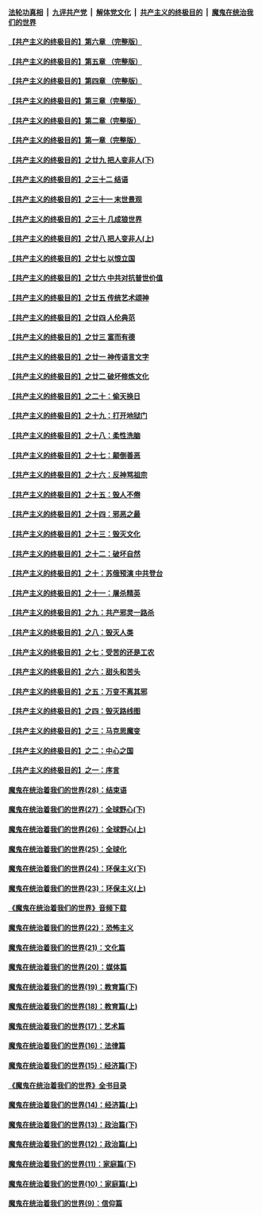 

####  [法轮功真相](../../../../basic/blob/master/README.md?t=06272102) &nbsp;|&nbsp; [九评共产党](../../../../9ping.md/blob/master/README.md?t=06272102) &nbsp;|&nbsp; [解体党文化](../../../../jtdwh.md/blob/master/README.md?t=06272102)  &nbsp;|&nbsp; [共产主义的终极目的](../../../../gczydzjmd.md/blob/master/README.md?t=06272102) &nbsp;|&nbsp; [魔鬼在统治我们的世界](../../../../mgztzwmdsj.md/blob/master/README.md?t=06272102) 

#### [【共产主义的终极目的】第六章 （完整版）](../pages/nsc422/n11428913.md?t=06272102) 

#### [【共产主义的终极目的】第五章 （完整版）](../pages/nsc422/n11428912.md?t=06272102) 

#### [【共产主义的终极目的】第四章 （完整版）](../pages/nsc422/n11428907.md?t=06272102) 

#### [【共产主义的终极目的】第三章（完整版）](../pages/nsc422/n11428848.md?t=06272102) 

#### [【共产主义的终极目的】第二章（完整版）](../pages/nsc422/n11428831.md?t=06272102) 

#### [【共产主义的终极目的】第一章（完整版）](../pages/nsc422/n11417651.md?t=06272102) 

#### [【共产主义的终极目的】之廿九 把人变非人(下)](../pages/nsc422/n11344140.md?t=06272102) 

#### [【共产主义的终极目的】之三十二 结语](../pages/nsc422/n11360535.md?t=06272102) 

#### [【共产主义的终极目的】之三十一 末世景观](../pages/nsc422/n11351129.md?t=06272102) 

#### [【共产主义的终极目的】之三十 几成狼世界](../pages/nsc422/n11348280.md?t=06272102) 

#### [【共产主义的终极目的】之廿八 把人变非人(上)](../pages/nsc422/n11340492.md?t=06272102) 

#### [【共产主义的终极目的】之廿七 以恨立国](../pages/nsc422/n11336944.md?t=06272102) 

#### [【共产主义的终极目的】之廿六 中共对抗普世价值](../pages/nsc422/n11324785.md?t=06272102) 

#### [【共产主义的终极目的】之廿五 传统艺术颂神](../pages/nsc422/n11296396.md?t=06272102) 

#### [【共产主义的终极目的】之廿四 人伦典范](../pages/nsc422/n11296397.md?t=06272102) 

#### [【共产主义的终极目的】之廿三 富而有德](../pages/nsc422/n11283598.md?t=06272102) 

#### [【共产主义的终极目的】之廿一 神传语言文字](../pages/nsc422/n11263265.md?t=06272102) 

#### [【共产主义的终极目的】之廿二 破坏修炼文化](../pages/nsc422/n11245728.md?t=06272102) 

#### [【共产主义的终极目的】之二十：偷天换日](../pages/nsc422/n11238846.md?t=06272102) 

#### [【共产主义的终极目的】之十九：打开地狱门](../pages/nsc422/n11206376.md?t=06272102) 

#### [【共产主义的终极目的】之十八：柔性洗脑](../pages/nsc422/n11199994.md?t=06272102) 

#### [【共产主义的终极目的】之十七：颠倒善恶](../pages/nsc422/n11179782.md?t=06272102) 

#### [【共产主义的终极目的】之十六：反神骂祖宗](../pages/nsc422/n11166798.md?t=06272102) 

#### [【共产主义的终极目的】之十五：毁人不倦](../pages/nsc422/n11166792.md?t=06272102) 

#### [【共产主义的终极目的】之十四：邪恶之最](../pages/nsc422/n11150249.md?t=06272102) 

#### [【共产主义的终极目的】之十三：毁灭文化](../pages/nsc422/n11135227.md?t=06272102) 

#### [【共产主义的终极目的】之十二：破坏自然](../pages/nsc422/n11135214.md?t=06272102) 

#### [【共产主义的终极目的】之十：苏俄预演 中共登台](../pages/nsc422/n11118424.md?t=06272102) 

#### [【共产主义的终极目的】之十一：屠杀精英](../pages/nsc422/n11118442.md?t=06272102) 

#### [【共产主义的终极目的】之九：共产邪灵一路杀](../pages/nsc422/n11114139.md?t=06272102) 

#### [【共产主义的终极目的】之八：毁灭人类](../pages/nsc422/n11108503.md?t=06272102) 

#### [【共产主义的终极目的】之七：受苦的还是工农](../pages/nsc422/n11101809.md?t=06272102) 

#### [【共产主义的终极目的】之六：甜头和苦头](../pages/nsc422/n11096971.md?t=06272102) 

#### [【共产主义的终极目的】之五：万变不离其邪](../pages/nsc422/n11091285.md?t=06272102) 

#### [【共产主义的终极目的】之四：毁灭路线图](../pages/nsc422/n11086284.md?t=06272102) 

#### [【共产主义的终极目的】之三：马克思魔变](../pages/nsc422/n11061941.md?t=06272102) 

#### [【共产主义的终极目的】之二：中心之国](../pages/nsc422/n11047728.md?t=06272102) 

#### [【共产主义的终极目的】之一：序言](../pages/nsc422/n11086077.md?t=06272102) 

#### [魔鬼在统治着我们的世界(28)：结束语](../pages/nsc422/n10936246.md?t=06272102) 

#### [魔鬼在统治着我们的世界(27)：全球野心(下)](../pages/nsc422/n10928319.md?t=06272102) 

#### [魔鬼在统治着我们的世界(26)：全球野心(上)](../pages/nsc422/n10900318.md?t=06272102) 

#### [魔鬼在统治着我们的世界(25)：全球化](../pages/nsc422/n10788205.md?t=06272102) 

#### [魔鬼在统治着我们的世界(24)：环保主义(下)](../pages/nsc422/n10695307.md?t=06272102) 

#### [魔鬼在统治着我们的世界(23)：环保主义(上)](../pages/nsc422/n10688613.md?t=06272102) 

#### [《魔鬼在统治着我们的世界》音频下载](../pages/nsc422/n10635553.md?t=06272102) 

#### [魔鬼在统治着我们的世界(22)：恐怖主义](../pages/nsc422/n10614727.md?t=06272102) 

#### [魔鬼在统治着我们的世界(21)：文化篇](../pages/nsc422/n10597706.md?t=06272102) 

#### [魔鬼在统治着我们的世界(20)：媒体篇](../pages/nsc422/n10586579.md?t=06272102) 

#### [魔鬼在统治着我们的世界(19)：教育篇(下)](../pages/nsc422/n10564808.md?t=06272102) 

#### [魔鬼在统治着我们的世界(18)：教育篇(上)](../pages/nsc422/n10526970.md?t=06272102) 

#### [魔鬼在统治着我们的世界(17)：艺术篇](../pages/nsc422/n10499093.md?t=06272102) 

#### [魔鬼在统治着我们的世界(16)：法律篇](../pages/nsc422/n10485969.md?t=06272102) 

#### [魔鬼在统治着我们的世界(15)：经济篇(下)](../pages/nsc422/n10469975.md?t=06272102) 

#### [《魔鬼在统治着我们的世界》全书目录](../pages/nsc422/n10464261.md?t=06272102) 

#### [魔鬼在统治着我们的世界(14)：经济篇(上)](../pages/nsc422/n10457370.md?t=06272102) 

#### [魔鬼在统治着我们的世界(13)：政治篇(下)](../pages/nsc422/n10448270.md?t=06272102) 

#### [魔鬼在统治着我们的世界(12)：政治篇(上)](../pages/nsc422/n10444576.md?t=06272102) 

#### [魔鬼在统治着我们的世界(11)：家庭篇(下)](../pages/nsc422/n10440961.md?t=06272102) 

#### [魔鬼在统治着我们的世界(10)：家庭篇(上)](../pages/nsc422/n10435448.md?t=06272102) 

#### [魔鬼在统治着我们的世界(9)：信仰篇](../pages/nsc422/n10432159.md?t=06272102) 

